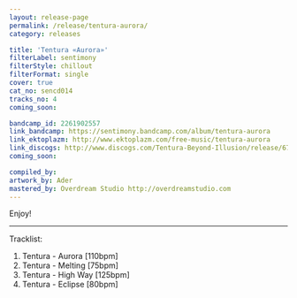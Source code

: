 ```yaml
---
layout: release-page
permalink: /release/tentura-aurora/
category: releases

title: 'Tentura «Aurora»'
filterLabel: sentimony
filterStyle: chillout
filterFormat: single
cover: true
cat_no: sencd014
tracks_no: 4
coming_soon: 

bandcamp_id: 2261902557
link_bandcamp: https://sentimony.bandcamp.com/album/tentura-aurora
link_ektoplazm: http://www.ektoplazm.com/free-music/tentura-aurora
link_discogs: http://www.discogs.com/Tentura-Beyond-Illusion/release/6775211
coming_soon: 

compiled_by: 
artwork_by: Ader
mastered_by: Overdream Studio http://overdreamstudio.com
---
```


Enjoy!

---
Tracklist:

01. Tentura - Aurora [110bpm]
02. Tentura - Melting [75bpm]
03. Tentura - High Way [125bpm]
04. Tentura - Eclipse [80bpm]
